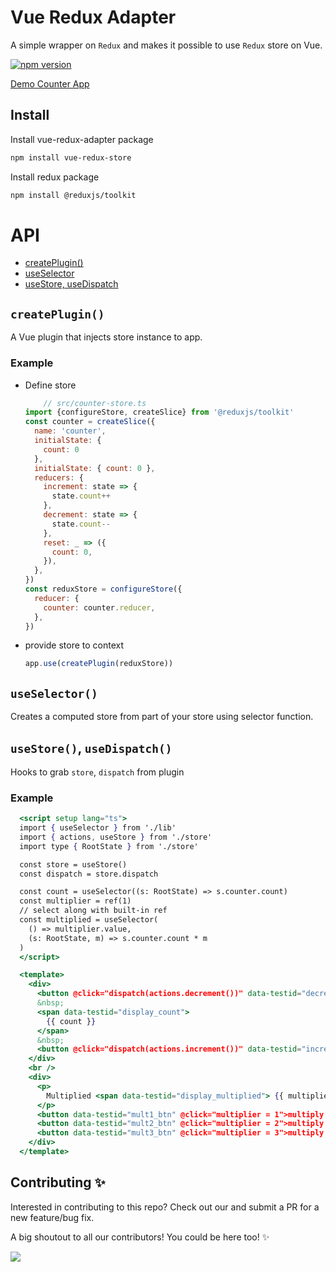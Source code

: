# Vue Redux Adapter

A simple wrapper on `Redux` and makes it possible to use `Redux` store on Vue. 

[![npm version](https://badge.fury.io/js/vue-redux-adapter.svg)](https://badge.fury.io/js/vue-redux-adapter.svg)

[Demo Counter App](https://stackblitz.com/github/ColaFanta/vue-redux-adapter?file=src/App.vue)


## Install

Install vue-redux-adapter package

```bash
npm install vue-redux-store
```

Install redux package

```bash
npm install @reduxjs/toolkit
```

# API

- [createPlugin()](##`createPlugin()`)
- [useSelector](##`useSelector()`)
- [useStore, useDispatch](##`useStore()`,`useDispatch()`)


## `createPlugin()`
A Vue plugin that injects store instance to app.

### Example
  - Define store
    ```js
        // src/counter-store.ts
    import {configureStore, createSlice} from '@reduxjs/toolkit'
    const counter = createSlice({
      name: 'counter',
      initialState: {
        count: 0
      },
      initialState: { count: 0 },
      reducers: {
        increment: state => {
          state.count++
        },
        decrement: state => {
          state.count--
        },
        reset: _ => ({
          count: 0,
        }),
      },
    })
    const reduxStore = configureStore({
      reducer: {
        counter: counter.reducer,
      },
    }) 
    ```
  - provide store to context
    ```js
    app.use(createPlugin(reduxStore))

    ```

## `useSelector()`
Creates a computed store from part of your store using selector function.

## `useStore()`, `useDispatch()`
Hooks to grab `store`, `dispatch` from plugin

### Example
  ```jsx
    <script setup lang="ts">
    import { useSelector } from './lib'
    import { actions, useStore } from './store'
    import type { RootState } from './store'

    const store = useStore()
    const dispatch = store.dispatch

    const count = useSelector((s: RootState) => s.counter.count)
    const multiplier = ref(1)
    // select along with built-in ref
    const multiplied = useSelector(
      () => multiplier.value,
      (s: RootState, m) => s.counter.count * m
    )
    </script>

    <template>
      <div>
        <button @click="dispatch(actions.decrement())" data-testid="decrement_btn">decrement</button>
        &nbsp;
        <span data-testid="display_count">
          {{ count }}
        </span>
        &nbsp;
        <button @click="dispatch(actions.increment())" data-testid="increment_btn">increment</button>
      </div>
      <br />
      <div>
        <p>
          Multiplied <span data-testid="display_multiplied"> {{ multiplied }} </span>
        </p>
        <button data-testid="mult1_btn" @click="multiplier = 1">multiply 1</button>
        <button data-testid="mult2_btn" @click="multiplier = 2">multiply 2</button>
        <button data-testid="mult3_btn" @click="multiplier = 3">multiply 3</button>
      </div>
    </template>
  ```

## Contributing ✨

Interested in contributing to this repo? Check out our and submit a PR for a new feature/bug fix.

A big shoutout to all our contributors! You could be here too! ✨

<a href="https://github.com/ColaFanta/vue-redux-adapter/graphs/contributors">
  <img src="https://contrib.rocks/image?repo=ColaFanta/vue-redux-adapter" />
</a>
